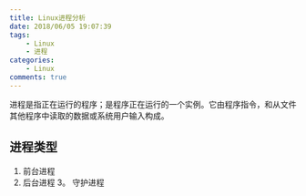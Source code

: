 ```yaml
---
title: Linux进程分析
date: 2018/06/05 19:07:39
tags:
    - Linux
    - 进程
categories:
    - Linux
comments: true
---
```


进程是指正在运行的程序；是程序正在运行的一个实例。它由程序指令，和从文件其他程序中读取的数据或系统用户输入构成。

## 进程类型
1. 前台进程
2. 后台进程
3。 守护进程